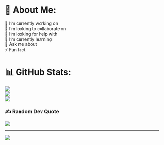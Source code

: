 # 💫 About Me:
🔭 I’m currently working on<br>👯 I’m looking to collaborate on<br>🤝 I’m looking for help with<br>🌱 I’m currently learning<br>💬 Ask me about<br>⚡ Fun fact

# 📊 GitHub Stats:
![](https://github-readme-stats.vercel.app/api?username=sebviolet&theme=tokyonight&hide_border=false&include_all_commits=false&count_private=false)<br/>
![](https://github-readme-streak-stats.herokuapp.com/?user=sebviolet&theme=tokyonight&hide_border=false)<br/>
![](https://github-readme-stats.vercel.app/api/top-langs/?username=sebviolet&theme=tokyonight&hide_border=false&include_all_commits=false&count_private=false&layout=compact)

### ✍️ Random Dev Quote
![](https://quotes-github-readme.vercel.app/api?type=horizontal&theme=tokyonight)

---
[![](https://visitcount.itsvg.in/api?id=sebviolet&icon=2&color=0)](https://visitcount.itsvg.in)

<!-- Proudly created with GPRM ( https://gprm.itsvg.in ) -->
